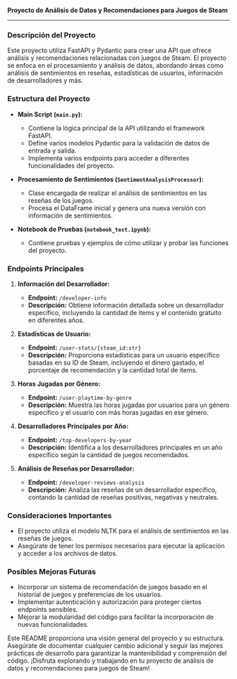 **Proyecto de Análisis de Datos y Recomendaciones para Juegos de Steam**

---

### Descripción del Proyecto

Este proyecto utiliza FastAPI y Pydantic para crear una API que ofrece análisis y recomendaciones relacionadas con juegos de Steam. El proyecto se enfoca en el procesamiento y análisis de datos, abordando áreas como análisis de sentimientos en reseñas, estadísticas de usuarios, información de desarrolladores y más.

### Estructura del Proyecto

- **Main Script (`main.py`):**
  - Contiene la lógica principal de la API utilizando el framework FastAPI.
  - Define varios modelos Pydantic para la validación de datos de entrada y salida.
  - Implementa varios endpoints para acceder a diferentes funcionalidades del proyecto.

- **Procesamiento de Sentimientos (`SentimentAnalysisProcessor`):**
  - Clase encargada de realizar el análisis de sentimientos en las reseñas de los juegos.
  - Procesa el DataFrame inicial y genera una nueva versión con información de sentimientos.

- **Notebook de Pruebas (`notebook_test.ipynb`):**
  - Contiene pruebas y ejemplos de cómo utilizar y probar las funciones del proyecto.


### Endpoints Principales

1. **Información del Desarrollador:**
   - **Endpoint:** `/developer-info`
   - **Descripción:** Obtiene información detallada sobre un desarrollador específico, incluyendo la cantidad de items y el contenido gratuito en diferentes años.

2. **Estadísticas de Usuario:**
   - **Endpoint:** `/user-stats/{steam_id:str}`
   - **Descripción:** Proporciona estadísticas para un usuario específico basadas en su ID de Steam, incluyendo el dinero gastado, el porcentaje de recomendación y la cantidad total de items.

3. **Horas Jugadas por Género:**
   - **Endpoint:** `/user-playtime-by-genre`
   - **Descripción:** Muestra las horas jugadas por usuarios para un género específico y el usuario con más horas jugadas en ese género.

4. **Desarrolladores Principales por Año:**
   - **Endpoint:** `/top-developers-by-year`
   - **Descripción:** Identifica a los desarrolladores principales en un año específico según la cantidad de juegos recomendados.

5. **Análisis de Reseñas por Desarrollador:**
   - **Endpoint:** `/developer-reviews-analysis`
   - **Descripción:** Analiza las reseñas de un desarrollador específico, contando la cantidad de reseñas positivas, negativas y neutrales.

### Consideraciones Importantes

- El proyecto utiliza el modelo NLTK para el análisis de sentimientos en las reseñas de juegos.
- Asegúrate de tener los permisos necesarios para ejecutar la aplicación y acceder a los archivos de datos.

### Posibles Mejoras Futuras

- Incorporar un sistema de recomendación de juegos basado en el historial de juegos y preferencias de los usuarios.
- Implementar autenticación y autorización para proteger ciertos endpoints sensibles.
- Mejorar la modularidad del código para facilitar la incorporación de nuevas funcionalidades.

Este README proporciona una visión general del proyecto y su estructura. Asegúrate de documentar cualquier cambio adicional y seguir las mejores prácticas de desarrollo para garantizar la mantenibilidad y comprensión del código. ¡Disfruta explorando y trabajando en tu proyecto de análisis de datos y recomendaciones para juegos de Steam!